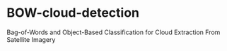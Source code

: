 # BOW-cloud-detection
Bag-of-Words and Object-Based Classification for Cloud Extraction From Satellite Imagery

